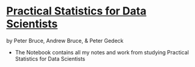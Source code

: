 # [Practical Statistics for Data Scientists](https://www.oreilly.com/library/view/practical-statistics-for/9781491952955/)
by Peter Bruce, Andrew Bruce, & Peter Gedeck

- The Notebook contains all my notes and work from studying Practical Statistics for Data Scientists 